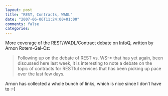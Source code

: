 ```yaml
---
layout: post
title: "REST, Contracts, WADL"
date: "2007-06-06T11:24:00+01:00"
comments: false
categories: 
---
```


<p>More coverage of the REST/WADL/Contract debate on <a href="http://www.infoq.com/news/2007/06/rest-description-language">InfoQ</a>, written by Arnon Rotem-Gal-Oz:  </p>

<blockquote>
<p>Following up on the debate of REST vs. WS-* that has yet again, been discussed here last week, it is interesting to note a debate on the topic of contracts for RESTful services that has been picking up pace over the last few days.</p>
</blockquote>

<p>Arnon has collected a whole bunch of links, which is nice since I don&#8217;t have to :-)</p>


